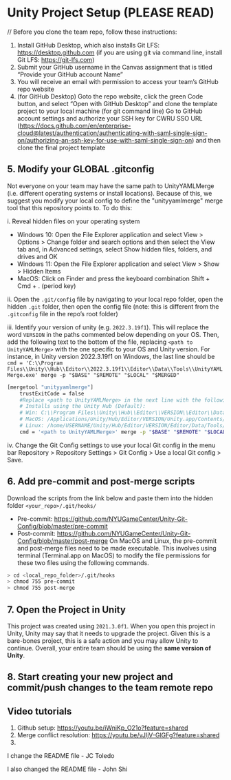 # Unity Project Setup (PLEASE READ)
//
Before you clone the team repo, follow these instructions:

1. Install GitHub Desktop, which also installs Git LFS: https://desktop.github.com (if you are using git via command line, install Git LFS: https://git-lfs.com)
2. Submit your GitHub username in the Canvas assignment that is titled “Provide your GitHub account Name”
3. You will receive an email with permission to access your team’s GitHub repo website
4. (for GitHub Desktop) Goto the repo website, click the green Code button, and select “Open with GitHub Desktop” and clone the template project to your local machine
(for git command line) Go to GitHub account settings and authorize your SSH key for CWRU SSO URL (https://docs.github.com/en/enterprise-cloud@latest/authentication/authenticating-with-saml-single-sign-on/authorizing-an-ssh-key-for-use-with-saml-single-sign-on) and then clone the final project template

## 5. Modify your GLOBAL .gitconfig
Not everyone on your team may have the same path to UnityYAMLMerge (i.e. different operating systems or install locations). Because of this, we suggest you modify your local config to define the "unityyamlmerge" merge tool that this repository points to. To do this:

i. Reveal hidden files on your operating system
- Windows 10: Open the File Explorer application and select View > Options > Change folder and search options and then select the View tab and, in Advanced settings, select Show hidden files, folders, and drives and OK
- Windows 11: Open the File Explorer application and select View > Show > Hidden Items
- MacOS: Click on Finder and press the keyboard combination Shift + Cmd + . (period key)

ii. Open the `.git/config` file by navigating to your local repo folder, open the hidden `.git` folder, then open the config file (note: this is different from the `.gitconfig` file in the repo’s root folder)

iii. Identify your version of unity (e.g. `2022.3.19f1`). This will replace the word `VERSION` in the paths commented below depending on your OS. Then, add the following text to the bottom of the file, replacing `<path to UnityYAMLMerge>` with the one specific to your OS and Unity version. For instance, in Unity version 2022.3.19f1 on Windows, the last line should be `cmd = 'C:\\Program Files\\Unity\\Hub\\Editor\\2022.3.19f1\\Editor\\Data\\Tools\\UnityYAMLMerge.exe' merge -p "$BASE" "$REMOTE" "$LOCAL" "$MERGED"`
```bash
[mergetool "unityyamlmerge"]
    trustExitCode = false
    #Replace <path to UnityYAMLMerge> in the next line with the following default locations (may be different depending on your Unity installation location)
    # Installs using the Unity Hub (Default):
    # Win: C:\\Program Files\\Unity\\Hub\\Editor\\VERSION\\Editor\\Data\\Tools\\UnityYAMLMerge.exe
    # MacOS: /Applications/Unity/Hub/Editor/VERSION/Unity.app/Contents/Tools/UnityYAMLMerge
    # Linux: /home/USERNAME/Unity/Hub/Editor/VERSION/Editor/Data/Tools/UnityYAMLMerge
    cmd = '<path to UnityYAMLMerge>' merge -p "$BASE" "$REMOTE" "$LOCAL" "$MERGED"
```
iv. Change the Git Config settings to use your local Git config in the menu bar Repository > Repository Settings > Git Config > Use a local Git config > Save.

## 6. Add pre-commit and post-merge scripts
Download the scripts from the link below and paste them into the hidden folder `<your_repo>/.git/hooks/`
- Pre-commit: https://github.com/NYUGameCenter/Unity-Git-Config/blob/master/pre-commit
- Post-commit: https://github.com/NYUGameCenter/Unity-Git-Config/blob/master/post-merge
On MacOS and Linux, the pre-commit and post-merge files need to be made executable. This involves using terminal (Terminal.app on MacOS) to modify the file permissions for these two files using the following commands.
```bash
> cd <local_repo_folder>/.git/hooks
> chmod 755 pre-commit
> chmod 755 post-merge
```
## 7. Open the Project in Unity
This project was created using `2021.3.0f1`. When you open this project in Unity, Unity may say that it needs to upgrade the project. Given this is a bare-bones project, this is a safe action and you may allow Unity to continue. Overall, your entire team should be using the **same version of Unity**.

## 8. Start creating your new project and commit/push changes to the team remote repo

## Video tutorials
1. Github setup: https://youtu.be/iWniKp_O21o?feature=shared
2. Merge conflict resolution: https://youtu.be/vJIjV-GlGFg?feature=shared
3. 

I change the README file - JC Toledo

I also changed the README file - John Shi